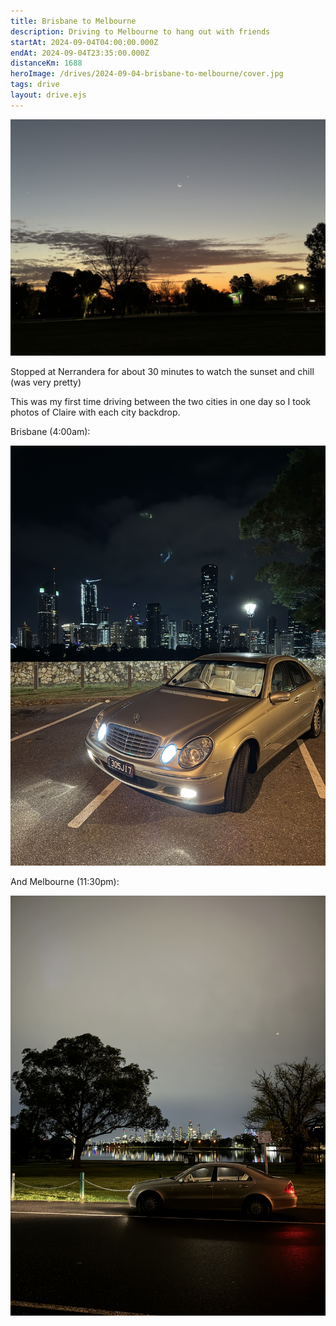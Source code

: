 ```yaml
---
title: Brisbane to Melbourne
description: Driving to Melbourne to hang out with friends
startAt: 2024-09-04T04:00:00.000Z
endAt: 2024-09-04T23:35:00.000Z
distanceKm: 1688
heroImage: /drives/2024-09-04-brisbane-to-melbourne/cover.jpg
tags: drive
layout: drive.ejs
---
```


![Pretty sky and clouds sunset](./sunset.jpg)

Stopped at Nerrandera for about 30 minutes to watch the sunset and chill (was very pretty)

This was my first time driving between the two cities in one day so I took photos of Claire with each city backdrop.

Brisbane (4:00am):

![Claire parked at Kangaroo Point, Brisbane city in the background](./origin.jpg)

And Melbourne (11:30pm):

![Claire parked at Albert Park, Melbourne city skyline in the background](./arrival.jpg)
